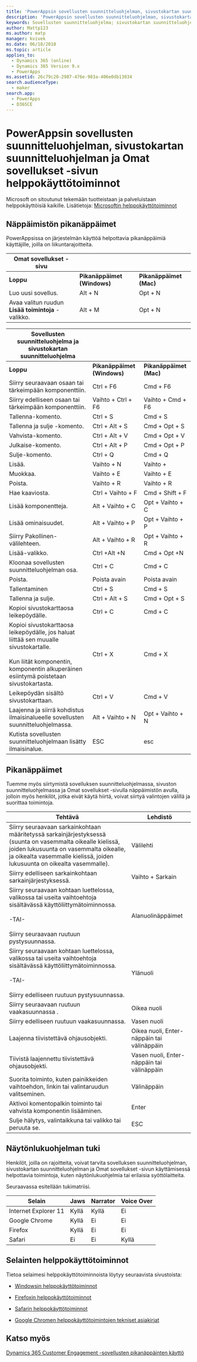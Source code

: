 ```yaml
---
title: 'PowerAppsin sovellusten suunnitteluohjelman, sivustokartan suunnitteluohjelman ja Omat sovellukset -sivun helppokäyttötoiminnot | MicrosoftDocs'
description: 'PowerAppsin sovellusten suunnitteluohjelman, sivustokartan suunnitteluohjelman ja Omat sovellukset -sivun helppokäyttötoiminnot'
keywords: Sovellusten suunnitteluohjelma; sivustokartan suunnitteluohjelma; omat sovellukset; Dynamics 365
author: Mattp123
ms.author: matp
manager: kvivek
ms.date: 06/18/2018
ms.topic: article
applies_to:
  - Dynamics 365 (online)
  - Dynamics 365 Version 9.x
  - PowerApps
ms.assetid: 26c79c20-2987-476e-983a-406e0db13034
search.audienceType:
  - maker
search.app:
  - PowerApps
  - D365CE
---
```


# <a name="accessibility-in-powerapps-app-designer-site-map-designer-and-my-apps-page"></a>PowerAppsin sovellusten suunnitteluohjelman, sivustokartan suunnitteluohjelman ja Omat sovellukset -sivun helppokäyttötoiminnot

Microsoft on sitoutunut tekemään tuotteistaan ja palveluistaan helppokäyttöisiä kaikille. Lisätietoja: [Microsoftin helppokäyttötoiminnot](http://www.microsoft.com/enable/default.aspx)  
  
  
## <a name="keyboard-shortcuts"></a>Näppäimistön pikanäppäimet  
PowerAppsissa on järjestelmän käyttöä helpottavia pikanäppäimiä käyttäjille, joilla on liikuntarajoitteita.  
  
|Omat sovellukset -sivu|||  
|------------------|-|-|  
|**Loppu**|**Pikanäppäimet (Windows)**|**Pikanäppäimet (Mac)**|  
|Luo uusi sovellus.|Alt + N|Opt + N|  
|Avaa valitun ruudun **Lisää toimintoja** -valikko.|Alt + M|Opt + N|  


|Sovellusten suunnitteluohjelma ja sivustokartan suunnitteluohjelma|||  
|----------------------------------------|-|-|  
|**Loppu**|**Pikanäppäimet (Windows)**|**Pikanäppäimet (Mac)**|  
|Siirry seuraavaan osaan tai tärkeimpään komponenttiin.|Ctrl + F6|Cmd + F6|  
|Siirry edelliseen osaan tai tärkeimpään komponenttiin.|Vaihto + Ctrl + F6|Vaihto + Cmd + F6|  
|Tallenna-komento.|Ctrl + S|Cmd + S|  
|Tallenna ja sulje -komento.|Ctrl + Alt + S|Cmd + Opt + S|  
|Vahvista-komento.|Ctrl + Alt + V|Cmd + Opt + V|  
|Julkaise-komento.|Ctrl + Alt + P|Cmd + Opt + P|  
|Sulje-komento.|Ctrl + Q|Cmd + Q|  
|Lisää.|Vaihto + N|Vaihto +|  
|Muokkaa.|Vaihto + E|Vaihto + E|  
|Poista.|Vaihto + R|Vaihto + R|
|Hae kaaviosta.|Ctrl + Vaihto + F|Cmd + Shift + F|  
|Lisää komponentteja.|Alt + Vaihto + C|Opt + Vaihto + C|  
|Lisää ominaisuudet.|Alt + Vaihto + P|Opt + Vaihto + P|  
|Siirry Pakollinen-välilehteen.|Alt + Vaihto + R|Opt + Vaihto + R|  
|Lisää-valikko.|Ctrl +Alt +N|Cmd + Opt +N|  
|Kloonaa sovellusten suunnitteluohjelman osa.|Ctrl + C|Cmd + C|  
|Poista.|Poista avain|Poista avain|  
|Tallentaminen|Ctrl + S|Cmd + S|  
|Tallenna ja sulje.|Ctrl + Alt + S|Cmd + Opt + S|  
|Kopioi sivustokarttaosa leikepöydälle.|Ctrl + C|Cmd + C|  
|Kopioi sivustokarttaosa leikepöydälle, jos haluat liittää sen muualle sivustokartalle.<br /><br /> Kun liität komponentin, komponentin alkuperäinen esiintymä poistetaan sivustokartasta.|Ctrl + X|Cmd + X|  
|Leikepöydän sisältö sivustokarttaan.|Ctrl + V|Cmd + V|  
|Laajenna ja siirrä kohdistus ilmaisinalueelle sovellusten suunnitteluohjelmassa.|Alt + Vaihto + N|Opt + Vaihto + N|  
|Kutista sovellusten suunnitteluohjelmaan lisätty ilmaisinalue.|ESC|esc|  
  
## <a name="keyboard-navigation"></a>Pikanäppäimet  
 Tuemme myös siirtymistä sovelluksen suunnitteluohjelmassa, sivuston suunnitteluohjelmassa ja Omat sovellukset -sivulla näppäimistön avulla, jolloin myös henkilöt, jotka eivät käytä hiirtä, voivat siirtyä valintojen välillä ja suorittaa toimintoja.  
  
|Tehtävä|Lehdistö|  
|--------|-----------|  
|Siirry seuraavaan sarkainkohtaan määritetyssä sarkainjärjestyksessä (suunta on vasemmalta oikealle kielissä, joiden lukusuunta on vasemmalta oikealle, ja oikealta vasemmalle kielissä, joiden lukusuunta on oikealta vasemmalle).|Välilehti|  
|Siirry edelliseen sarkainkohtaan sarkainjärjestyksessä.|Vaihto + Sarkain|  
|Siirry seuraavaan kohtaan luettelossa, valikossa tai useita vaihtoehtoja sisältävässä käyttöliittymätoiminnossa.<br /><br /> -TAI-<br /><br /> Siirry seuraavaan ruutuun pystysuunnassa.|Alanuolinäppäimet|  
|Siirry seuraavaan kohtaan luettelossa, valikossa tai useita vaihtoehtoja sisältävässä käyttöliittymätoiminnossa.<br /><br /> -TAI-<br /><br /> Siirry edelliseen ruutuun pystysuunnassa.|Ylänuoli|  
|Siirry seuraavaan ruutuun vaakasuunnassa .|Oikea nuoli|  
|Siirry edelliseen ruutuun vaakasuunnassa.|Vasen nuoli|  
|Laajenna tiivistettävä ohjausobjekti.|Oikea nuoli, Enter-näppäin tai välinäppäin|  
|Tiivistä laajennettu tiivistettävä ohjausobjekti.|Vasen nuoli, Enter-näppäin tai välinäppäin|  
|Suorita toiminto, kuten painikkeiden vaihtoehdon, linkin tai valintaruudun valitseminen.|Välinäppäin|  
|Aktivoi komentopalkin toiminto tai vahvista komponentin lisääminen.|Enter|  
|Sulje hälytys, valintaikkuna tai valikko tai peruuta se.|ESC|  
  
## <a name="screen-reader-support"></a>Näytönlukuohjelman tuki  
 Henkilöt, joilla on rajoitteita, voivat tarvita sovelluksen suunnitteluohjelman, sivustokartan suunnitteluohjelman ja Omat sovellukset -sivun käyttämisessä helpottavia toimintoja, kuten näytönlukuohjelmia tai erilaisia syöttölaitteita.  
  
 Seuraavassa esitellään tukimatriisi.  
  
|Selain|Jaws|Narrator|Voice Over|  
|-------------|----------|--------------|----------------|  
|Internet Explorer 11 |Kyllä|Kyllä|Ei|  
|Google Chrome |Kyllä|Ei|Ei|  
| Firefox |Kyllä|Ei|Ei|  
|Safari|Ei|Ei|Kyllä|  
  
## <a name="accessibility-info-for-browsers"></a>Selainten helppokäyttötoiminnot  
 Tietoa selaimesi helppokäyttötoiminnoista löytyy seuraavista sivustoista:  
  
  
-   [Windowsin helppokäyttötoiminnot](http://www.microsoft.com/enable/products/ie9/default.aspx)  
  
-   [Firefoxin helppokäyttötoiminnot](http://support.mozilla.org/kb/accessibility-features-firefox-make-firefox-and-we?redirectlocale=en-US&redirectslug=accessibility)  
  
-   [Safarin helppokäyttötoiminnot](http://www.apple.com/accessibility/)  
  
-   [Google Chromen helppokäyttötoimintojen tekniset asiakirjat](https://sites.google.com/a/chromium.org/dev/developers/design-documents/accessibility)

## <a name="see-also"></a>Katso myös

[Dynamics 365 Customer Engagement -sovellusten pikanäppäinten käyttö](https://docs.microsoft.com/en-us/dynamics365/customer-engagement/basics/keyboard-shortcuts)

